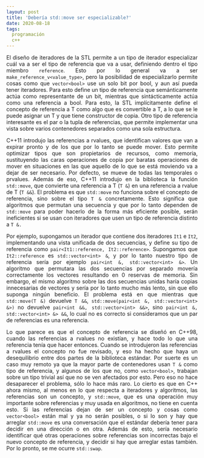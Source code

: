 ```yaml
---
layout: post
title: 'Debería std::move ser especializable?'
date: 2020-08-18
tags:
  programación
  c++
---
```

<p style='text-align: justify;'>El diseño de iteradores de la STL permite a un tipo de iterador especializar cuál va a ser el tipo de referencia que va a usar, definiendo dentro el tipo miembro <code>reference</code>. Esto por lo general va a ser <code>make_reference_v&lt;value_type&gt;</code>, pero la posibilidad de especializarlo permite cosas como que <code>vector&lt;bool&gt;</code> use un solo bit por bool, y aun así pueda tener iteradores. Para esto define un tipo de referencia que semánticamente actúa como representante de un bit, mientras que sintácticamente actúa como una referencia a bool. Para esto, la STL implícitamente define el concepto de referencia a T como algo que es convertible a T, a lo que se le puede asignar un T y que tiene constructor de copia. Otro tipo de referencia interesante es el par o la tupla de referencias, que permite implementar una vista sobre varios contenedores separados como una sola estructura.</p>

<p style='text-align: justify;'>C++11 introdujo las referencias a rvalues, que identifican valores que van a expirar pronto y de los que por lo tanto se puede mover. Esto permite optimizar tipos que son propietarios de recursos, como memoria, sustituyendo las caras operaciones de copia por baratas operaciones de mover en situaciones en las que aquello de lo que se está moviendo va a dejar de ser necesario. Por defecto, se mueve de todas las temporales o prvalues. Además de eso, C++11 introdujo en la biblioteca la función <code>std::move</code>, que convierte una referencia a T (<code>T &amp;</code>) en una referencia a rvalue de T (<code>T &amp;&amp;</code>). El problema es que <code>std::move</code> no funciona sobre el concepto de referencia, sino sobre el tipo <code>T &amp;</code> concretamente. Esto significa que algoritmos que permutan una secuencia y que por lo tanto dependen de <code>std::move</code> para poder hacerlo de la forma más eficiente posible, serán ineficientes si se usan con iteradores que usen un tipo de referencia distinto a <code>T &amp;.</code></p>

<p style='text-align: justify;'>Por ejemplo, supongamos un iterador que contiene dos iteradores <code>It1</code> e <code>It2</code>, implementando una vista unificada de dos secuencias, y define su tipo de referencia como <code>pair&lt;It1::reference, It2::reference&gt;</code>. Supongamos que <code>It2::reference</code> es <code>std::vector&lt;int&gt; &amp;</code>, y por lo tanto nuestro tipo de referencia sería por ejemplo <code>pair&lt;int &amp;, std::vector&lt;int&gt; &amp;></code>. Un algoritmo que permutara las dos secuencias por separado movería correctamente los vectores resultando en 0 reservas de memoria. Sin embargo, el mismo algoritmo sobre las dos secuencias unidas haría copias innecesarias de vectores y sería por lo tanto mucho más lento, sin que ello suponga ningún beneficio. El problema está en que mientras que <code>std::move(T &amp;)</code> devuelve <code>T &amp;&amp;</code>, <code>std::move(pair&lt;int &amp;, std::vector&lt;int&gt; &amp;>)</code> no devuelve <code>pair&lt;int &amp;&amp;, std::vector&lt;int&gt; &amp;&amp;&gt;</code>, sino <code>pair&lt;int &amp;, std::vector&lt;int&gt; &amp;&gt; &amp;&amp;</code>, lo cual no es correcto si consideramos que un par de referencias es una referencia.</p>

<p style='text-align: justify;'>Lo que parece es que el concepto de referencia se diseñó en C++98, cuando las referencias a rvalues no existían, y hace todo lo que una referencia tenía que hacer entonces. Cuando se introdujeron las referencias a rvalues el concepto no fue revisado, y eso ha hecho que haya un desequilibrio entre dos partes de la biblioteca estándar. Por suerte es un caso muy remoto ya que la mayor parte de contenedores usan <code>T &amp;</code> como tipo de referencia, y algunos de los que no, como <code>vector&lt;bool&gt;</code>, trabajan sobre un tipo trivial así que no se ven afectados por esto. Pero eso no hace desaparecer el problema, sólo lo hace más raro. Lo cierto es que en C++ ahora mismo, al menos en lo que respecta a iteradores y algoritmos, las referencias son un concepto, y <code>std::move</code>, que es una operación muy importante sobre referencias y muy usada en algoritmos, no tiene en cuenta esto. Si las referencias dejan de ser un concepto y cosas como <code>vector&lt;bool&gt;</code> están mal y ya no serán posibles, o si lo son y hay que arreglar <code>std::move</code> es una conversación que el estándar debería tener para decidir en una dirección o en otra. Además de esto, sería necesario identificar qué otras operaciones sobre referencias son incorrectas bajo el nuevo concepto de referencia, y decidir si hay que arreglar estas también. Por lo pronto, se me ocurre <code>std::swap</code>.</p>
